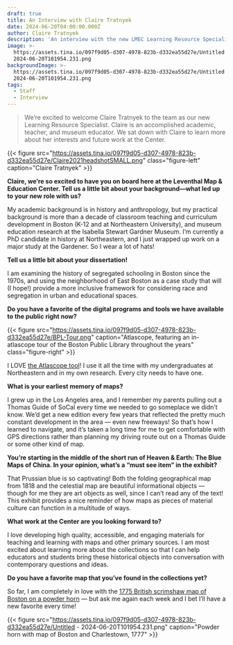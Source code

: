 ```yaml
---
draft: true
title: An Interview with Claire Tratnyek
date: 2024-06-20T04:00:00.000Z
author: Claire Tratnyek
description: 'An interview with the new LMEC Learning Resource Specialist, Claire Tratnyek'
image: >-
  https://assets.tina.io/097f9d05-d307-4978-823b-d332ea55d27e/Untitled -
  2024-06-20T101954.231.png
backgroundImage: >-
  https://assets.tina.io/097f9d05-d307-4978-823b-d332ea55d27e/Untitled -
  2024-06-20T101954.231.png
tags:
  - Staff
  - Interview
---
```


> We’re excited to welcome Claire Tratnyek to the team as our new Learning Resource Specialist. Claire is an accomplished academic, teacher, and museum educator. We sat down with Claire to learn more about her interests and future work at the Center.

{{< figure src="https://assets.tina.io/097f9d05-d307-4978-823b-d332ea55d27e/Claire2021headshotSMALL.png" class="figure-left" caption="Claire Tratnyek" >}}

**Claire, we’re so excited to have you on board here at the Leventhal Map & Education Center. Tell us a little bit about your background—what led up to your new role with us?**

My academic background is in history and anthropology, but my practical background is more than a decade of classroom teaching and curriculum development in Boston (K-12 and at Northeastern University), and museum education research at the Isabella Stewart Gardner Museum. I’m currently a PhD candidate in history at Northeastern, and I just wrapped up work on a major study at the Gardener. So I wear a lot of hats!

**Tell us a little bit about your dissertation!**

I am examining the history of segregated schooling in Boston since the 1970s, and using the neighborhood of East Boston as a case study that will (I hope!) provide a more inclusive framework for considering race and segregation in urban and educational spaces.

**Do you have a favorite of the digital programs and tools we have available to the public right now?**

{{< figure src="https://assets.tina.io/097f9d05-d307-4978-823b-d332ea55d27e/BPL-Tour.png" caption="Atlascope, featuring an in-atlascope tour of the Boston Public Library throughout the years" class="figure-right" >}}

I LOVE [the Atlascope tool](https://www.atlascope.org/)! I use it all the time with my undergraduates at Northeastern and in my own research. Every city needs to have one.

**What is your earliest memory of maps?**

I grew up in the Los Angeles area, and I remember my parents pulling out a Thomas Guide of SoCal every time we needed to go someplace we didn’t know.  We’d get a new edition every few years that reflected the pretty much constant development in the area — even new freeways! So that’s how I learned to navigate, and it’s taken a long time for me to get comfortable with GPS directions rather than planning my driving route out on a Thomas Guide or some other kind of map.

**You’re starting in the middle of the short run of Heaven & Earth: The Blue Maps of China. In your opinion, what’s a “must see item” in the exhibit?**

That Prussian blue is so captivating!  Both the folding geographical map from 1818 and the celestial map are beautiful informational objects — though for me they are art objects as well, since I can’t read any of the text! This exhibit provides a nice reminder of how maps as pieces of material culture can function in a multitude of ways.

**What work at the Center are you looking forward to?**

I love developing high quality, accessible, and engaging materials for teaching and learning with maps and other primary sources. I am most excited about learning more about the collections so that I can help educators and students bring these historical objects into conversation with contemporary questions and ideas.

**Do you have a favorite map that you’ve found in the collections yet?**

So far, I am completely in love with the [1](https://collections.leventhalmap.org/search/commonwealth:q524n340p)[775 British scrimshaw map of Boston on a powder horn](https://collections.leventhalmap.org/search/commonwealth:q524n340p) — but ask me again each week and I bet I’ll have a new favorite every time!

{{< figure src="https://assets.tina.io/097f9d05-d307-4978-823b-d332ea55d27e/Untitled - 2024-06-20T101954.231.png" caption="Powder horn with map of Boston and Charlestown, 1777" >}}
